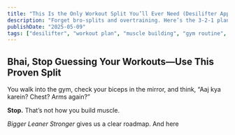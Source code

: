 ```yaml
---
title: "This Is the Only Workout Split You’ll Ever Need (Desilifter Approved)"
description: "Forget bro-splits and overtraining. Here’s the 3-2-1 plan that builds real muscle for real Indian lifters."
publishDate: "2025-05-09"
tags: ["desilifter", "workout plan", "muscle building", "gym routine", "bls training"]
---
```


## Bhai, Stop Guessing Your Workouts—Use This Proven Split

You walk into the gym, check your biceps in the mirror, and think, “Aaj kya karein? Chest? Arms again?”

**Stop.** That’s not how you build muscle.

*Bigger Leaner Stronger* gives us a clear roadmap. And here
